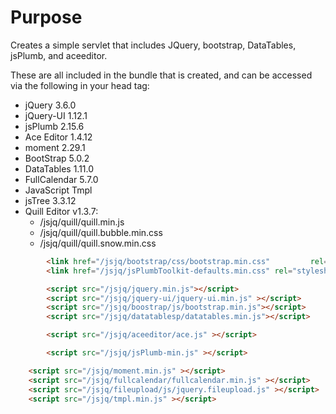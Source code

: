 # Purpose

Creates a simple servlet that includes JQuery, bootstrap, DataTables, jsPlumb, and aceeditor.

These are all included in the bundle that is created, and can be accessed via the following in your head tag:

* jQuery 3.6.0
* jQuery-UI 1.12.1
* jsPlumb 2.15.6
* Ace Editor 1.4.12
* moment 2.29.1
* BootStrap 5.0.2
* DataTables 1.11.0
* FullCalendar 5.7.0
* JavaScript Tmpl
* jsTree 3.3.12
* Quill Editor v1.3.7:  
  * /jsjq/quill/quill.min.js
  * /jsjq/quill/quill.bubble.min.css
  * /jsjq/quill/quill.snow.min.css

```html
        <link href="/jsjq/bootstrap/css/bootstrap.min.css"         rel="stylesheet" media="screen">
        <link href="/jsjq/jsPlumbToolkit-defaults.min.css" rel="stylesheet" media="screen">

        <script src="/jsjq/jquery.min.js"></script> 
        <script src="/jsjq/jquery-ui/jquery-ui.min.js" ></script> 
        <script src="/jsjq/boostrap/js/bootstrap.min.js"></script>         
        <script src="/jsjq/datatablesp/datatables.min.js"></script>         

        <script src="/jsjq/aceeditor/ace.js" ></script>

        <script src="/jsjq/jsPlumb-min.js" ></script>

	<script src="/jsjq/moment.min.js" ></script>        
	<script src="/jsjq/fullcalendar/fullcalendar.min.js" ></script>        
	<script src="/jsjq/fileupload/js/jquery.fileupload.js" ></script>        
	<script src="/jsjq/tmpl.min.js" ></script>        
```